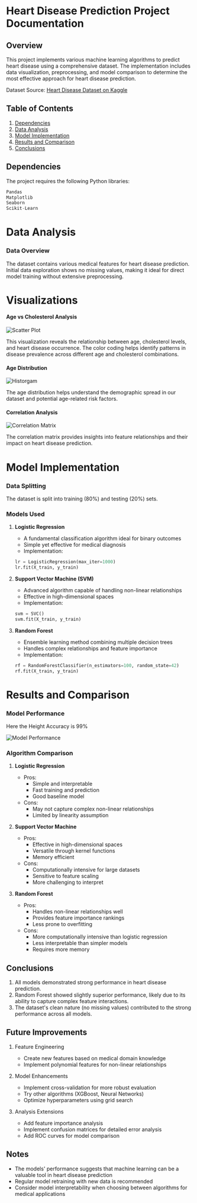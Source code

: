 # Heart Disease Prediction Project Documentation

## Overview
This project implements various machine learning algorithms to predict heart disease using a comprehensive dataset. The implementation includes data visualization, preprocessing, and model comparison to determine the most effective approach for heart disease prediction.

Dataset Source: [Heart Disease Dataset on Kaggle](https://www.kaggle.com/datasets/johnsmith88/heart-disease-dataset)

## Table of Contents
1. [Dependencies](#dependencies)
2. [Data Analysis](#data-analysis)
3. [Model Implementation](#model-implementation)
4. [Results and Comparison](#results-and-comparison)
5. [Conclusions](#conclusions)

## Dependencies
The project requires the following Python libraries:
```python
Pandas
Matplotlib
Seaborn
Scikit-Learn
```

# Data Analysis

### Data Overview
The dataset contains various medical features for heart disease prediction. Initial data exploration shows no missing values, making it ideal for direct model training without extensive preprocessing.

# Visualizations

#### Age vs Cholesterol Analysis

![Scatter Plot](Images/ScatterPlot.png)

This visualization reveals the relationship between age, cholesterol levels, and heart disease occurrence. The color coding helps identify patterns in disease prevalence across different age and cholesterol combinations.

#### Age Distribution

![Historgam](Images/Histogram.png)

The age distribution helps understand the demographic spread in our dataset and potential age-related risk factors.

#### Correlation Analysis

![Correlation Matrix](Images/CorrelationMatrix.png)

The correlation matrix provides insights into feature relationships and their impact on heart disease prediction.

# Model Implementation

### Data Splitting
The dataset is split into training (80%) and testing (20%) sets.

### Models Used

1. **Logistic Regression**
   - A fundamental classification algorithm ideal for binary outcomes
   - Simple yet effective for medical diagnosis
   - Implementation:
   ```python
   lr = LogisticRegression(max_iter=1000)
   lr.fit(X_train, y_train)
   ```

2. **Support Vector Machine (SVM)**
   - Advanced algorithm capable of handling non-linear relationships
   - Effective in high-dimensional spaces
   - Implementation:
   ```python
   svm = SVC()
   svm.fit(X_train, y_train)
   ```

3. **Random Forest**
   - Ensemble learning method combining multiple decision trees
   - Handles complex relationships and feature importance
   - Implementation:
   ```python
   rf = RandomForestClassifier(n_estimators=100, random_state=42)
   rf.fit(X_train, y_train)
   ```

# Results and Comparison

### Model Performance
Here the Height Accuracy is 99%

![Model Performance](Images/ModelPerformance.png)

### Algorithm Comparison

1. **Logistic Regression**
   - Pros:
     - Simple and interpretable
     - Fast training and prediction
     - Good baseline model
   - Cons:
     - May not capture complex non-linear relationships
     - Limited by linearity assumption

2. **Support Vector Machine**
   - Pros:
     - Effective in high-dimensional spaces
     - Versatile through kernel functions
     - Memory efficient
   - Cons:
     - Computationally intensive for large datasets
     - Sensitive to feature scaling
     - More challenging to interpret

3. **Random Forest**
   - Pros:
     - Handles non-linear relationships well
     - Provides feature importance rankings
     - Less prone to overfitting
   - Cons:
     - More computationally intensive than logistic regression
     - Less interpretable than simpler models
     - Requires more memory

## Conclusions

1. All models demonstrated strong performance in heart disease prediction.
2. Random Forest showed slightly superior performance, likely due to its ability to capture complex feature interactions.
3. The dataset's clean nature (no missing values) contributed to the strong performance across all models.

## Future Improvements

1. Feature Engineering
   - Create new features based on medical domain knowledge
   - Implement polynomial features for non-linear relationships

2. Model Enhancements
   - Implement cross-validation for more robust evaluation
   - Try other algorithms (XGBoost, Neural Networks)
   - Optimize hyperparameters using grid search

3. Analysis Extensions
   - Add feature importance analysis
   - Implement confusion matrices for detailed error analysis
   - Add ROC curves for model comparison

## Notes
- The models' performance suggests that machine learning can be a valuable tool in heart disease prediction
- Regular model retraining with new data is recommended
- Consider model interpretability when choosing between algorithms for medical applications
